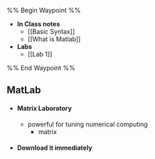 
%% Begin Waypoint %%
- **In Class notes**
	- [[Basic Syntax]]
	- [[What is Matlab]]
- **Labs**
	- [[Lab 1]]

%% End Waypoint %%

## MatLab
- #### Matrix Laboratory
	- powerful for tuning numerical computing
		- matrix
- #### Download it immediately 